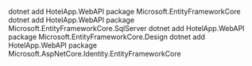 <!-- Add package to HotelApp.WebAPI -->
dotnet add HotelApp.WebAPI package Microsoft.EntityFrameworkCore
dotnet add HotelApp.WebAPI package Microsoft.EntityFrameworkCore.SqlServer
dotnet add HotelApp.WebAPI package Microsoft.EntityFrameworkCore.Design
dotnet add HotelApp.WebAPI package Microsoft.AspNetCore.Identity.EntityFrameworkCore
